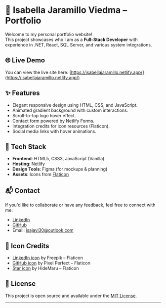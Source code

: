 # 💼 Isabella Jaramillo Viedma – Portfolio

Welcome to my personal portfolio website!  
This project showcases who I am as a **Full-Stack Developer** with experience in .NET, React, SQL Server, and various system integrations.

## 🌐 Live Demo

You can view the live site here: [https://isabellajaramillo.netlify.app/](https://isabellajaramillo.netlify.app/)

## ✨ Features

- Elegant responsive design using HTML, CSS, and JavaScript.
- Animated gradient background with custom interactions.
- Scroll-to-top logo hover effect.
- Contact form powered by Netlify Forms.
- Integration credits for icon resources (Flaticon).
- Social media links with hover animations.

## 🧰 Tech Stack

- **Frontend**: HTML5, CSS3, JavaScript (Vanilla)
- **Hosting**: Netlify
- **Design Tools**: Figma (for mockups & planning)
- **Assets**: Icons from [Flaticon](https://www.flaticon.com/)


## 📬 Contact

If you'd like to collaborate or have any feedback, feel free to connect with me:

- [LinkedIn](https://www.linkedin.com/in/isabella-jaramillo-viedma)
- [GitHub](https://github.com/isabela3013)
- Email: isajavi30@outlook.com

## 🎨 Icon Credits

- [LinkedIn icon](https://www.flaticon.com/free-icons/linkedin) by Freepik – Flaticon  
- [GitHub icon](https://www.flaticon.com/free-icons/github) by Pixel Perfect – Flaticon  
- [Star icon](https://www.flaticon.com/free-icons/favorite) by HideMaru – Flaticon

## 📜 License

This project is open source and available under the [MIT License](LICENSE).

---





